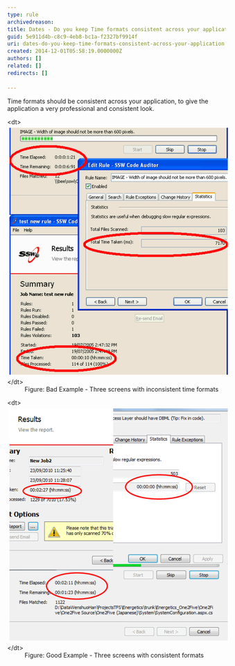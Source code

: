 ```yaml
---
type: rule
archivedreason: 
title: Dates - Do you keep Time formats consistent across your application?
guid: 5e911d4b-c8c9-4eb8-bc1a-f2327bf9914f
uri: dates-do-you-keep-time-formats-consistent-across-your-application
created: 2014-12-01T05:58:19.0000000Z
authors: []
related: []
redirects: []

---
```


Time formats should be consistent across your application, to give the                      application a very professional and consistent look.

<!--endintro-->
<dl class="badImage">&lt;dt&gt; 
      <img alt="Bad Example" src="../../assets/BadExampleTP.gif" style="margin:5px;width:550px;">
   &lt;/dt&gt;<dd> Figure: Bad Example - Three screens with inconsistent time formats</dd></dl><dl class="goodImage">&lt;dt&gt; 
      <img alt="Good Example" src="../../assets/GoodExampleTP.gif" style="margin:5px;">
   &lt;/dt&gt;<dd> Figure: Good Example - Three screens with consistent formats</dd></dl>
